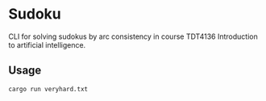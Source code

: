 # Sudoku
CLI for solving sudokus by arc consistency in course TDT4136 Introduction to artificial intelligence.


## Usage
```
cargo run veryhard.txt
```
